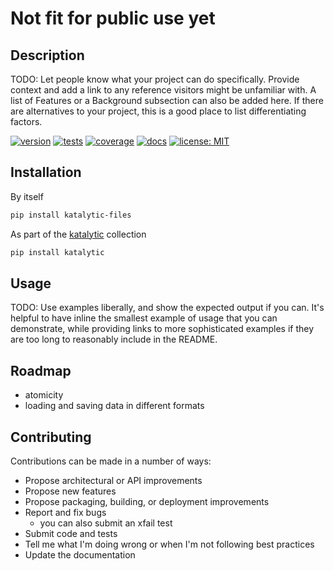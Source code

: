 # Not fit for public use yet

## Description
TODO: Let people know what your project can do specifically. Provide context and add a link to any reference visitors might be unfamiliar with. A list of Features or a Background subsection can also be added here. If there are alternatives to your project, this is a good place to list differentiating factors.

[![version](https://img.shields.io/pypi/v/katalytic-files)](https://pypi.org/project/katalytic-files/)
[![tests](https://gitlab.com/katalytic/katalytic-files/badges/main/pipeline.svg?key_text=tests&key_width=38)](https://gitlab.com/katalytic/katalytic-files/-/commits/main)
[![coverage](https://gitlab.com/katalytic/katalytic-files/badges/main/coverage.svg)](https://gitlab.com/katalytic/katalytic-files/-/commits/main)
[![docs](https://img.shields.io/readthedocs/katalytic-files.svg)](https://katalytic-files.readthedocs.io/en/latest/)
[![license: MIT](https://img.shields.io/badge/License-MIT-yellow.svg)](https://opensource.org/licenses/MIT)

## Installation
By itself
```bash
pip install katalytic-files
```

As part of the [katalytic](https://gitlab.com/katalytic/katalytic) collection
```bash
pip install katalytic
```

## Usage
TODO: Use examples liberally, and show the expected output if you can. It's helpful to have inline the smallest example of usage that you can demonstrate, while providing links to more sophisticated examples if they are too long to reasonably include in the README.

## Roadmap
- atomicity
- loading and saving data in different formats

## Contributing
Contributions can be made in a number of ways:
- Propose architectural or API improvements
- Propose new features
- Propose packaging, building, or deployment improvements
- Report and fix bugs
	- you can also submit an xfail test
- Submit code and tests
- Tell me what I'm doing wrong or when I'm not following best practices
- Update the documentation
